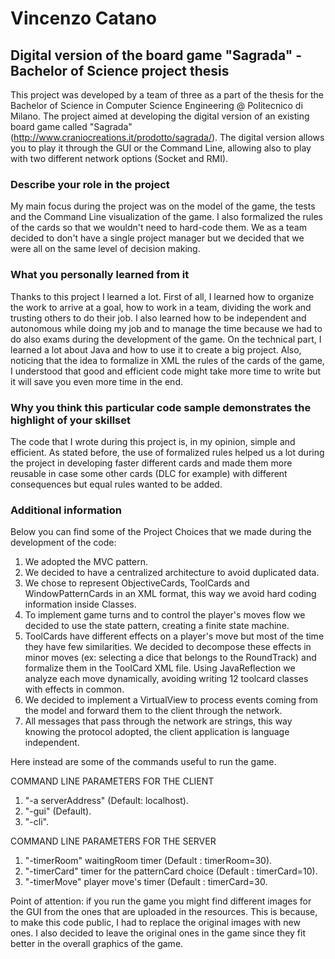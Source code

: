 # Vincenzo Catano
## Digital version of the board game "Sagrada" - Bachelor of Science project thesis
This project was developed by a team of three as a part of the thesis for the Bachelor of Science in Computer Science Engineering @ Politecnico di Milano. The project aimed at developing the digital version of an existing board game called "Sagrada" (http://www.craniocreations.it/prodotto/sagrada/). The digital version allows you to play it through the GUI or the Command Line, allowing also to play with two different network options (Socket and RMI).

### Describe your role in the project
My main focus during the project was on the model of the game, the tests and the Command Line visualization of the game. I also formalized the rules of the cards so that we wouldn't need to hard-code them. We as a team decided to don't have a single project manager but we decided that we were all on the same level of decision making.

### What you personally learned from it
Thanks to this project I learned a lot. First of all, I learned how to organize the work to arrive at a goal, how to work in a team, dividing the work and trusting others to do their job. I also learned how to be independent and autonomous while doing my job and to manage the time because we had to do also exams during the development of the game. On the technical part, I learned a lot about Java and how to use it to create a big project. Also, noticing that the idea to formalize in XML the rules of the cards of the game, I understood that good and efficient code might take more time to write but it will save you even more time in the end.

### Why you think this particular code sample demonstrates the highlight of your skillset
The code that I wrote during this project is, in my opinion, simple and efficient. As stated before, the use of formalized rules helped us a lot during the project in developing faster different cards and made them more reusable in case some other cards (DLC for example) with different consequences but equal rules wanted to be added. 

### Additional information
Below you can find some of the Project Choices that we made during the development of the code:

1) We adopted the MVC pattern.
2) We decided to have a centralized architecture to avoid duplicated data.
3) We chose to represent ObjectiveCards, ToolCards and WindowPatternCards in an XML format, this way we avoid hard coding information inside Classes.
4) To implement game turns and to control the player's moves flow we decided to use the state pattern, creating a finite state machine.
5) ToolCards have different effects on a player's move but most of the time they have few similarities. We decided to decompose these effects in minor moves (ex: selecting a dice that belongs to the RoundTrack) and formalize them in the ToolCard XML file. Using JavaReflection we analyze each move dynamically, avoiding writing 12 toolcard classes with effects in common.  
6) We decided to implement a VirtualView to process events coming from the model and forward them to the client through the network.
7) All messages that pass through the network are strings, this way knowing the protocol adopted, the client application is language independent.

Here instead are some of the commands useful to run the game.

COMMAND LINE PARAMETERS FOR THE CLIENT
1) "-a serverAddress" (Default: localhost).
2) "-gui" (Default).
3) "-cli".

COMMAND LINE PARAMETERS FOR THE SERVER
1) "-timerRoom" waitingRoom timer (Default : timerRoom=30).
2) "-timerCard" timer for the patternCard choice (Default : timerCard=10).
3) "-timerMove" player move's timer (Default : timerCard=30.


Point of attention: if you run the game you might find different images for the GUI from the ones that are uploaded in the resources. This is because, to make this code public, I had to replace the original images with new ones. I also decided to leave the original ones in the game since they fit better in the overall graphics of the game.
